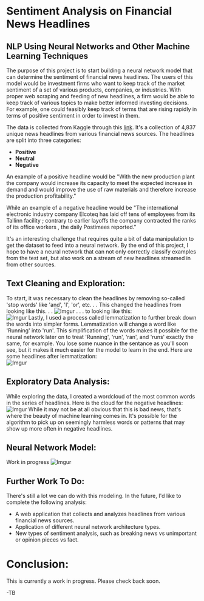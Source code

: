 # Sentiment Analysis on Financial News Headlines

## NLP Using Neural Networks and Other Machine Learning Techniques

The purpose of this project is to start building a neural network model that can determine the sentiment of financial news headlines.  The users of this model would be investment firms who want to keep track of the market sentiment of a set of various products, companies, or industries.
With proper web scraping and feeding of new headlines, a firm would be able to keep track of various topics to make better informed investing decisions.  For example, one could feasibly keep track of terms that are rising rapidly in terms of positive sentiment in order to invest in them.

The data is collected from Kaggle through this [link](https://www.kaggle.com/ankurzing/sentiment-analysis-for-financial-news).  It's a collection of 4,837 unique news headlines from various financial news sources. The headlines are split into three categories:
- __Positive__
- __Neutral__
- __Negative__

An example of a positive headline would be "With the new production plant the company would increase its capacity to meet the expected increase in demand and would improve the use of raw materials and therefore increase the production profitability."


While an example of a negative headline would be "The international electronic industry company Elcoteq has laid off tens of employees from its Tallinn facility ; contrary to earlier layoffs the company contracted the ranks of its office workers , the daily Postimees reported."


It's an interesting challenge that requires quite a bit of data manipulation to get the dataset to feed into a neural network.  By the end of this project, I hope to have a neural network that can not only correctly classify examples from the test set, but also work on a stream of new headlines streamed in from other sources.  

## Text Cleaning and Exploration:


To start, it was necessary to clean the headlines by removing so-called 'stop words' like 'and', 'I', 'or', etc. . . 
This changed the headlines from looking like this. . . 
![Imgur](https://i.imgur.com/nuLcp34.png)
. . . to looking like this:<br>
![Imgur](https://i.imgur.com/CyS96as.png)
Lastly, I used a process called lemmatization to further break down the words into simpler forms.  Lemmatization will change a word like 'Running' into 'run'.  This simplification of the words makes it possible for the neural network later on to treat 'Running', 'run', 'ran', and 'runs' exactly the same, for example.  You lose some nuance in the sentance as you'll soon see, but it makes it much easier for the model to learn in the end.  Here are some headlines after lemmatization:<br>
![Imgur](https://i.imgur.com/6LZ8qtv.png)


## Exploratory Data Analysis:

While exploring the data, I created a wordcloud of the most common words in the series of headlines.  Here is the cloud for the negative headlines:<br>
![Imgur](https://i.imgur.com/8ArewsH.png)
While it may not be at all obvious that this is bad news, that's where the beauty of machine learning comes in.  It's possible for the algorithm to pick up on seemingly harmless words or patterns that may show up more often in negative headlines.

## Neural Network Model:

Work in progress
![Imgur](https://i.imgur.com/nSQC28g.gifv)

## Further Work To Do:

There's still a lot we can do with this modeling.  In the future, I'd like to complete the following analysis:
- A web application that collects and analyzes headlines from various financial news sources.
- Application of different neural network architecture types.
- New types of sentiment analysis, such as breaking news vs unimportant or opinion pieces vs fact.


# Conclusion:





This is currently a work in progress.  Please check back soon.

-TB
